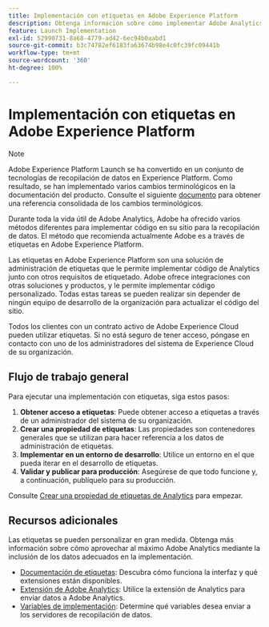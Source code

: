 ```yaml
---
title: Implementación con etiquetas en Adobe Experience Platform
description: Obtenga información sobre cómo implementar Adobe Analytics mediante etiquetas
feature: Launch Implementation
exl-id: 52990731-8a68-4779-ad42-6ec94b0aabd1
source-git-commit: b3c74782ef6183fa63674b98e4c0fc39fc09441b
workflow-type: tm+mt
source-wordcount: '360'
ht-degree: 100%

---
```


# Implementación con etiquetas en Adobe Experience Platform

>[!NOTE]
>Adobe Experience Platform Launch se ha convertido en un conjunto de tecnologías de recopilación de datos en Experience Platform. Como resultado, se han implementado varios cambios terminológicos en la documentación del producto. Consulte el siguiente [documento](https://experienceleague.adobe.com/docs/experience-platform/tags/term-updates.html?lang=es) para obtener una referencia consolidada de los cambios terminológicos.

Durante toda la vida útil de Adobe Analytics, Adobe ha ofrecido varios métodos diferentes para implementar código en su sitio para la recopilación de datos. El método que recomienda actualmente Adobe es a través de etiquetas en Adobe Experience Platform.

Las etiquetas en Adobe Experience Platform son una solución de administración de etiquetas que le permite implementar código de Analytics junto con otros requisitos de etiquetado. Adobe ofrece integraciones con otras soluciones y productos, y le permite implementar código personalizado. Todas estas tareas se pueden realizar sin depender de ningún equipo de desarrollo de la organización para actualizar el código del sitio.

Todos los clientes con un contrato activo de Adobe Experience Cloud pueden utilizar etiquetas. Si no está seguro de tener acceso, póngase en contacto con uno de los administradores del sistema de Experience Cloud de su organización.

## Flujo de trabajo general

Para ejecutar una implementación con etiquetas, siga estos pasos:

1. **Obtener acceso a etiquetas**: Puede obtener acceso a etiquetas a través de un administrador del sistema de su organización.
2. **Crear una propiedad de etiquetas**: Las propiedades son contenedores generales que se utilizan para hacer referencia a los datos de administración de etiquetas.
3. **Implementar en un entorno de desarrollo**: Utilice un entorno en el que pueda iterar en el desarrollo de etiquetas.
4. **Validar y publicar para producción**: Asegúrese de que todo funcione y, a continuación, publíquelo para su producción.

Consulte [Crear una propiedad de etiquetas de Analytics](create-analytics-property.md) para empezar.

## Recursos adicionales

Las etiquetas se pueden personalizar en gran medida. Obtenga más información sobre cómo aprovechar al máximo Adobe Analytics mediante la inclusión de los datos adecuados en la implementación.

* [Documentación de etiquetas](https://experienceleague.adobe.com/docs/experience-platform/tags/home.html?lang=es): Descubra cómo funciona la interfaz y qué extensiones están disponibles.
* [Extensión de Adobe Analytics](https://experienceleague.adobe.com/docs/experience-platform/tags/extensions/adobe/analytics/overview.html?lang=es): Utilice la extensión de Analytics para enviar datos a Adobe Analytics.
* [Variables de implementación](../vars/overview.md): Determine qué variables desea enviar a los servidores de recopilación de datos.
